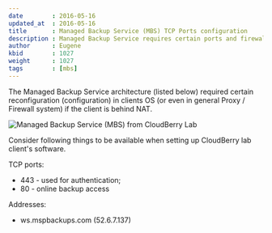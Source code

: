 ```yaml
---
date        : 2016-05-16
updated_at  : 2016-05-16
title       : Managed Backup Service (MBS) TCP Ports configuration
description : Managed Backup Service requires certain ports and firewall rules for proper backup.
author      : Eugene
kbid        : 1027
weight      : 1027
tags        : [mbs]
---
```


The Managed Backup Service architecture (listed below) required certain reconfiguration (configuration) in clients OS (or even in general Proxy / Firewall system) if the client is behind NAT.

![Managed Backup Service (MBS) from CloudBerry Lab](../images/kb1027/mbs-how-it-works.png)

Consider following things to be available when setting up CloudBerry lab client's software.

TCP ports:

* 443 - used for authentication;
* 80 - online backup access

Addresses:

* ws.mspbackups.com (52.6.7.137)

